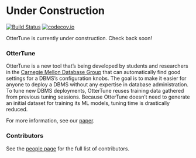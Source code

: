 # Under Construction

[![Build Status](https://travis-ci.org/cmu-db/ottertune.svg?branch=master)](https://travis-ci.org/cmu-db/ottertune)
[![codecov.io](https://codecov.io/github/cmu-db/ottertune/coverage.svg?branch=master)](https://codecov.io/github/cmu-db/ottertune)

OtterTune is currently under construction. Check back soon!

### OtterTune

OtterTune is a new tool that’s being developed by students and researchers in the [Carnegie Mellon Database Group](http://db.cs.cmu.edu/projects/autotune/) that can automatically find good settings for a DBMS’s configuration knobs. The goal is to make it easier for anyone to deploy a DBMS without any expertise in database administration. To tune new DBMS deployments, OtterTune reuses training data gathered from previous tuning sessions. Because OtterTune doesn’t need to generate an initial dataset for training its ML models, tuning time is drastically reduced.

For more information, see our [paper](http://db.cs.cmu.edu/papers/2017/p1009-van-aken.pdf).

### Contributors

See the [people page](https://github.com/cmu-db/ottertune/graphs/contributors) for the full list of contributors.
